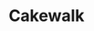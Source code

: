 ---
title: Cakewalk
draft: false
work-type: superyacht
list_order: 1
hero_image: /uploads/casestudy-cakewalk-2.jpg
portfolio_image: /uploads/portfolio-cakewalk.jpg
details:
  - heading: Exterior Designer
    copy_markdown: Tim Heywood Design
  - heading: Naval Architect
    copy_markdown: Azure Naval Architecture
  - heading: Interior Designer
    copy_markdown: Dalton Designs Inc.
  - heading: Length
    copy_markdown: 86M
  - heading: Specialties
    copy_markdown: |-
      - Project wide detail book
      - Veneer, timber and finish specifications
      - Control mockups
      - Complete engineering
      - Fabrication
      - Delivery and install
      - Upholstery, leather, metal, glass, mirror, lighting, and shade integration
  - heading: Species
    copy_markdown: 'American Black Cherry, East Indian Rosewood, American Rift Sawn White Oak'
image_blocks:
  - image_block:
      image: /uploads/cakewalk-1.jpg
      image_alt-text: 'Superyacht, Cakewalk, with custom woodwork and joinery design'
    image_pair:
      left_image: /uploads/cakewalk-2.jpg
      left_image_alt-text: 'Superyacht, Cakewalk, with astonishing custom dining room design. Custom woodwork and joinery, metalwork and hardware'
      right_image: /uploads/cakewalk-3.jpg
      right_image_alt-text: 'Superyacht, Cakewalk, with custom woodwork and joinery design'
_comments:
  hero_image: file should be ~2000px wide
  portfolio_image: file should be ~1200px wide
  image: file should be ~1800px wide
  left_image: file should be ~800px wide
  right_image: file should be ~800px wide
  lang: "'en' for english, 'de' for german (lowercase)"
lang: en
---